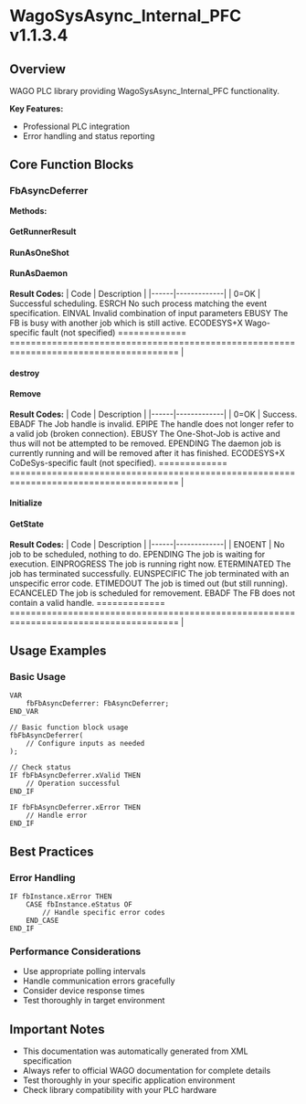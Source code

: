 # WagoSysAsync_Internal_PFC v1.1.3.4

## Overview
WAGO PLC library providing WagoSysAsync_Internal_PFC functionality.

**Key Features:**
- Professional PLC integration
- Error handling and status reporting

## Core Function Blocks

### FbAsyncDeferrer
**Methods:**

#### GetRunnerResult
#### RunAsOneShot
#### RunAsDaemon
**Result Codes:**
| Code | Description |
|------|-------------|
| 0=OK | Successful scheduling. ESRCH No such process matching the event specification. EINVAL Invalid combination of input parameters EBUSY The FB is busy with another job which is still active. ECODESYS+X Wago-specific fault (not specified) ============= ====================================================================================== |

#### destroy
#### Remove
**Result Codes:**
| Code | Description |
|------|-------------|
| 0=OK | Success. EBADF The Job handle is invalid. EPIPE The handle does not longer refer to a valid job (broken connection). EBUSY The One-Shot-Job is active and thus will not be attempted to be removed. EPENDING The daemon job is currently running and will be removed after it has finished. ECODESYS+X CoDeSys-specific fault (not specified). ============= ====================================================================================== |

#### Initialize
#### GetState
**Result Codes:**
| Code | Description |
|------|-------------|
| ENOENT | No job to be scheduled, nothing to do. EPENDING The job is waiting for execution. EINPROGRESS The job is running right now. ETERMINATED The job has terminated successfully. EUNSPECIFIC The job terminated with an unspecific error code. ETIMEDOUT The job is timed out (but still running). ECANCELED The job is scheduled for removement. EBADF The FB does not contain a valid handle. ============= ====================================================================================== |

## Usage Examples

### Basic Usage
```iec
VAR
    fbFbAsyncDeferrer: FbAsyncDeferrer;
END_VAR

// Basic function block usage
fbFbAsyncDeferrer(
    // Configure inputs as needed
);

// Check status
IF fbFbAsyncDeferrer.xValid THEN
    // Operation successful
END_IF

IF fbFbAsyncDeferrer.xError THEN
    // Handle error
END_IF
```

## Best Practices

### Error Handling
```iec
IF fbInstance.xError THEN
    CASE fbInstance.eStatus OF
        // Handle specific error codes
    END_CASE
END_IF
```

### Performance Considerations
- Use appropriate polling intervals
- Handle communication errors gracefully
- Consider device response times
- Test thoroughly in target environment

## Important Notes

- This documentation was automatically generated from XML specification
- Always refer to official WAGO documentation for complete details
- Test thoroughly in your specific application environment
- Check library compatibility with your PLC hardware


